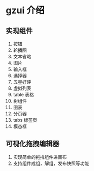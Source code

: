 <!--
 * @Author: gz
 * @Date: 2021-08-11 09:36:48
 * @LastEditors: gz
 * @LastEditTime: 2021-09-10 15:20:01
 * @Description: file content
 * @FilePath: \gi-ui\README.md
-->

# gzui 介绍

## 实现组件

1. 按钮
2. 轮播图
3. 文本省略
4. 图片
5. 输入框
6. 选择器
7. 五星好评
8. 虚拟列表
9. table 表格
10. 树组件
11. 图表
12. 分页器
13. tabs 标签页
14. 模态框

## 可视化拖拽编辑器

1. 实现简单的拖拽组件进画布
2. 支持组件成组，解组，发布快照等功能

